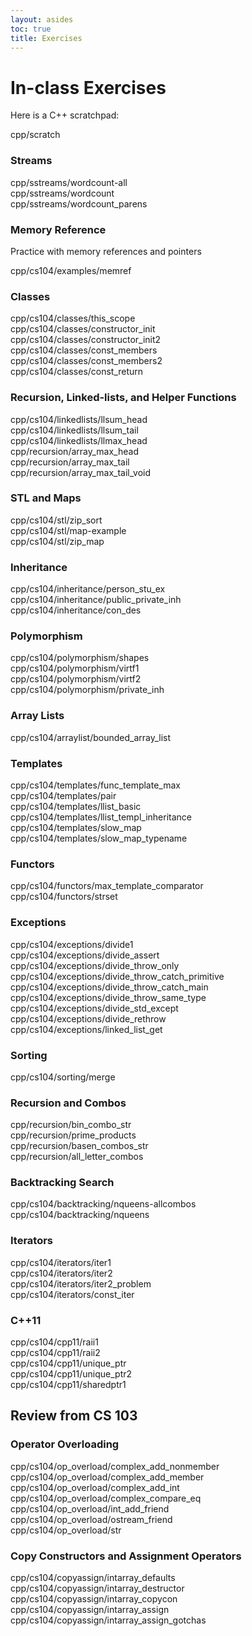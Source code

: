 ```yaml
---
layout: asides
toc: true
title: Exercises
---
```


# In-class Exercises


<!-- all of the requirements for an embedded websheet: -->
<script type='text/javascript' src='../../websheets/jquery.min.js'></script>
<script type='text/javascript' src='../../websheets/CodeMirror/lib/codemirror.js'></script>
<script type='text/javascript' src='../../websheets/CodeMirror/mode/clike/clike.js'></script>
<script type='text/javascript' src='../../websheets/CodeMirror/addon/selection/mark-selection.js'></script>
<script type='text/javascript' src='../../websheets/CodeMirror/addon/edit/matchbrackets.js'></script>
<link rel='stylesheet' type='text/css' href='../../websheets/CodeMirror/lib/codemirror.css'/>
<link rel='stylesheet' type='text/css' href='../../websheets/CodeMirror/theme/neat.css'/>
<link rel='stylesheet' type='text/css' href='https://fonts.googleapis.com/css?family=Source+Code+Pro:400,700'/>
<script type='text/javascript' src='https://cdn.mathjax.org/mathjax/latest/MathJax.js?config=TeX-AMS-MML_HTMLorMML'></script>
<link rel='stylesheet' type='text/css' href='../../websheets/websheets.css'/>
<script type='text/javascript' src='../../websheets/websheets.js'></script>
<link rel="icon" type="image/png" href="../../websheets/favicon.png">
<script type='text/x-mathjax-config'>
MathJax.Hub.Config({tex2jax: {displayMath: [ ['$$','$$'] ], inlineMath: [['$','$'] ]} });
</script>

<!-- configuration options: -->
<script type='text/javascript'>
  websheets.urlbase = '../../websheets';          // where do load.php, submit.php etc live?
  websheets.header_toggling = true; // start closed and open/close by a click?
  websheets.require_login = false;  // refuse to work with non-logged in users?
  websheets.auth_by_embed = true;   // first load will check user login status
</script>


<div id='info' style='text-align:center'></div>

<!-- the websheets! -->
<p>Here is a C++ scratchpad:
<div class='websheet-stub'>cpp/scratch</div>

<h3>Streams</h3>
<div class='websheet-stub'>cpp/sstreams/wordcount-all</div>
<div class='websheet-stub'>cpp/sstreams/wordcount</div>
<div class='websheet-stub'>cpp/sstreams/wordcount_parens</div>

<h3>Memory Reference</h3>
<p>Practice with memory references and pointers
<div class='websheet-stub'>cpp/cs104/examples/memref</div>

<h3>Classes</h3>
<div class='websheet-stub'>cpp/cs104/classes/this_scope</div>
<div class='websheet-stub'>cpp/cs104/classes/constructor_init</div>
<div class='websheet-stub'>cpp/cs104/classes/constructor_init2</div>
<div class='websheet-stub'>cpp/cs104/classes/const_members</div>
<div class='websheet-stub'>cpp/cs104/classes/const_members2</div>
<div class='websheet-stub'>cpp/cs104/classes/const_return</div>

<h3>Recursion, Linked-lists, and Helper Functions</h3>
<div class='websheet-stub'>cpp/cs104/linkedlists/llsum_head</div>
<div class='websheet-stub'>cpp/cs104/linkedlists/llsum_tail</div>
<div class='websheet-stub'>cpp/cs104/linkedlists/llmax_head</div>
<div class='websheet-stub'>cpp/recursion/array_max_head</div>
<div class='websheet-stub'>cpp/recursion/array_max_tail</div>
<div class='websheet-stub'>cpp/recursion/array_max_tail_void</div>

<h3>STL and Maps</h3>
<div class='websheet-stub'>cpp/cs104/stl/zip_sort</div>
<div class='websheet-stub'>cpp/cs104/stl/map-example</div>
<div class='websheet-stub'>cpp/cs104/stl/zip_map</div>

<h3>Inheritance</h3>
<div class='websheet-stub'>cpp/cs104/inheritance/person_stu_ex</div>
<div class='websheet-stub'>cpp/cs104/inheritance/public_private_inh</div>
<div class='websheet-stub'>cpp/cs104/inheritance/con_des</div>

<h3>Polymorphism</h3>
<div class='websheet-stub'>cpp/cs104/polymorphism/shapes</div>
<div class='websheet-stub'>cpp/cs104/polymorphism/virtf1</div>
<div class='websheet-stub'>cpp/cs104/polymorphism/virtf2</div>
<div class='websheet-stub'>cpp/cs104/polymorphism/private_inh</div>



<h3>Array Lists</h3>
<div class='websheet-stub'>cpp/cs104/arraylist/bounded_array_list</div>


<h3>Templates</h3>
<div class='websheet-stub'>cpp/cs104/templates/func_template_max</div>
<div class='websheet-stub'>cpp/cs104/templates/pair</div>
<div class='websheet-stub'>cpp/cs104/templates/llist_basic</div>
<div class='websheet-stub'>cpp/cs104/templates/llist_templ_inheritance</div>
<div class='websheet-stub'>cpp/cs104/templates/slow_map</div>
<div class='websheet-stub'>cpp/cs104/templates/slow_map_typename</div>

<h3>Functors</h3>
<div class='websheet-stub'>cpp/cs104/functors/max_template_comparator</div>
<div class='websheet-stub'>cpp/cs104/functors/strset</div>

<h3>Exceptions</h3>
<div class='websheet-stub'>cpp/cs104/exceptions/divide1</div>
<div class='websheet-stub'>cpp/cs104/exceptions/divide_assert</div>
<div class='websheet-stub'>cpp/cs104/exceptions/divide_throw_only</div>
<div class='websheet-stub'>cpp/cs104/exceptions/divide_throw_catch_primitive</div>
<div class='websheet-stub'>cpp/cs104/exceptions/divide_throw_catch_main</div>
<div class='websheet-stub'>cpp/cs104/exceptions/divide_throw_same_type</div>
<div class='websheet-stub'>cpp/cs104/exceptions/divide_std_except</div>
<div class='websheet-stub'>cpp/cs104/exceptions/divide_rethrow</div>
<div class='websheet-stub'>cpp/cs104/exceptions/linked_list_get</div>

<h3>Sorting</h3>
<div class='websheet-stub'>cpp/cs104/sorting/merge</div>

<h3>Recursion and Combos</h3>
<div class='websheet-stub'>cpp/recursion/bin_combo_str</div>
<div class='websheet-stub'>cpp/recursion/prime_products</div>
<div class='websheet-stub'>cpp/recursion/basen_combos_str</div>
<div class='websheet-stub'>cpp/recursion/all_letter_combos</div>

<h3>Backtracking Search</h3>
<div class='websheet-stub'>cpp/cs104/backtracking/nqueens-allcombos</div>
<div class='websheet-stub'>cpp/cs104/backtracking/nqueens</div>


<h3>Iterators</h3>
<div class='websheet-stub'>cpp/cs104/iterators/iter1</div>
<div class='websheet-stub'>cpp/cs104/iterators/iter2</div>
<div class='websheet-stub'>cpp/cs104/iterators/iter2_problem</div>
<div class='websheet-stub'>cpp/cs104/iterators/const_iter</div>

<h3>C++11</h3>
<div class='websheet-stub'>cpp/cs104/cpp11/raii1</div>
<div class='websheet-stub'>cpp/cs104/cpp11/raii2</div>
<div class='websheet-stub'>cpp/cs104/cpp11/unique_ptr</div>
<div class='websheet-stub'>cpp/cs104/cpp11/unique_ptr2</div>
<div class='websheet-stub'>cpp/cs104/cpp11/sharedptr1</div>

<h2>Review from CS 103</h2>
<h3>Operator Overloading</h3>
<div class='websheet-stub'>cpp/cs104/op_overload/complex_add_nonmember</div>
<div class='websheet-stub'>cpp/cs104/op_overload/complex_add_member</div>
<div class='websheet-stub'>cpp/cs104/op_overload/complex_add_int</div>
<div class='websheet-stub'>cpp/cs104/op_overload/complex_compare_eq</div>
<div class='websheet-stub'>cpp/cs104/op_overload/int_add_friend</div>
<div class='websheet-stub'>cpp/cs104/op_overload/ostream_friend</div>
<div class='websheet-stub'>cpp/cs104/op_overload/str</div>

<h3>Copy Constructors and Assignment Operators</h3>
<div class='websheet-stub'>cpp/cs104/copyassign/intarray_defaults</div>
<div class='websheet-stub'>cpp/cs104/copyassign/intarray_destructor</div>
<div class='websheet-stub'>cpp/cs104/copyassign/intarray_copycon</div>
<div class='websheet-stub'>cpp/cs104/copyassign/intarray_assign</div>
<div class='websheet-stub'>cpp/cs104/copyassign/intarray_assign_gotchas</div>
